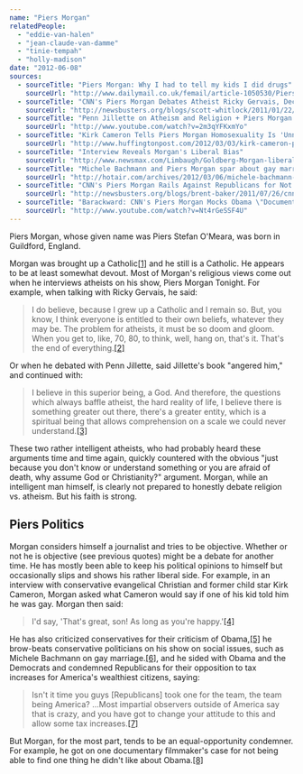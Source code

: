 ```yaml
---
name: "Piers Morgan"
relatedPeople:
  - "eddie-van-halen"
  - "jean-claude-van-damme"
  - "tinie-tempah"
  - "holly-madison"
date: "2012-06-08"
sources:
  - sourceTitle: "Piers Morgan: Why I had to tell my kids I did drugs"
    sourceUrl: "http://www.dailymail.co.uk/femail/article-1050530/Piers-Morgan-Why-I-tell-kids-I-did-drugs.html"
  - sourceTitle: "CNN's Piers Morgan Debates Atheist Ricky Gervais, Declares America a 'Very Christian Nation.'"
    sourceUrl: "http://newsbusters.org/blogs/scott-whitlock/2011/01/22/cnns-piers-morgan-debates-atheist-ricky-gervais-declares-america-ver"
  - sourceTitle: "Penn Jillette on Atheism and Religion + Piers Morgan's \"You Don't Know, Therefore Jesus\" Fallacy."
    sourceUrl: "http://www.youtube.com/watch?v=2m3qYFKxmYo"
  - sourceTitle: "Kirk Cameron Tells Piers Morgan Homosexuality Is 'Unnatural,' 'Ultimately Destructive.'"
    sourceUrl: "http://www.huffingtonpost.com/2012/03/03/kirk-cameron-piers-morgan-homosexuality-unnatural_n_1318430.html"
  - sourceTitle: "Interview Reveals Morgan's Liberal Bias"
    sourceUrl: "http://www.newsmax.com/Limbaugh/Goldberg-Morgan-liberal-bias/2012/05/04/id/438056"
  - sourceTitle: "Michele Bachmann and Piers Morgan spar about gay marriage"
    sourceUrl: "http://hotair.com/archives/2012/03/06/michele-bachmann-and-piers-morgan-spar-about-gay-marriage/"
  - sourceTitle: "CNN's Piers Morgan Rails Against Republicans for Not 'Compromising,' Slaps Anti-Tax Hike Stand as 'Crazy.'"
    sourceUrl: "http://newsbusters.org/blogs/brent-baker/2011/07/26/cnn-s-piers-morgan-rails-against-republicans-not-compromising-slaps-ant"
  - sourceTitle: "Barackward: CNN's Piers Morgan Mocks Obama \"Documentary.\""
    sourceUrl: "http://www.youtube.com/watch?v=Nt4rGeSSF4U"
---
```


Piers Morgan, whose given name was Piers Stefan O'Meara, was born in Guildford, England.

Morgan was brought up a Catholic<a class="source-citation" href="http://www.dailymail.co.uk/femail/article-1050530/Piers-Morgan-Why-I-tell-kids-I-did-drugs.html" title="Piers Morgan: Why I had to tell my kids I did drugs">[1]</a> and he still is a Catholic. He appears to be at least somewhat devout. Most of Morgan's religious views come out when he interviews atheists on his show, Piers Morgan Tonight. For example, when talking with Ricky Gervais, he said:

>I do believe, because I grew up a Catholic and I remain so. But, you know, I think everyone is entitled to their own beliefs, whatever they may be. The problem for atheists, it must be so doom and gloom. When you get to, like, 70, 80, to think, well, hang on, that's it. That's the end of everything.<a class="source-citation" href="http://newsbusters.org/blogs/scott-whitlock/2011/01/22/cnns-piers-morgan-debates-atheist-ricky-gervais-declares-america-ver" title="CNN&apos;s Piers Morgan Debates Atheist Ricky Gervais, Declares America a &apos;Very Christian Nation.&apos;">[2]</a>

Or when he debated with Penn Jillette, said Jillette's book "angered him," and continued with:

>I believe in this superior being, a God. And therefore, the questions which always baffle atheist, the hard reality of life, I believe there is something greater out there, there's a greater entity, which is a spiritual being that allows comprehension on a scale we could never understand.<a class="source-citation" href="http://www.youtube.com/watch?v=2m3qYFKxmYo" title="Penn Jillette on Atheism and Religion + Piers Morgan&apos;s &quot;You Don&apos;t Know, Therefore Jesus&quot; Fallacy.">[3]</a>

These two rather intelligent atheists, who had probably heard these arguments time and time again, quickly countered with the obvious "just because you don't know or understand something or you are afraid of death, why assume God or Christianity?" argument. Morgan, while an intelligent man himself, is clearly not prepared to honestly debate religion vs. atheism. But his faith is strong.


## Piers Politics

Morgan considers himself a journalist and tries to be objective. Whether or not he is objective (see previous quotes) might be a debate for another time. He has mostly been able to keep his political opinions to himself but occasionally slips and shows his rather liberal side. For example, in an interview with conservative evangelical Christian and former child star Kirk Cameron, Morgan asked what Cameron would say if one of his kid told him he was gay. Morgan then said:

>I'd say, 'That's great, son! As long as you're happy.'<a class="source-citation" href="http://www.huffingtonpost.com/2012/03/03/kirk-cameron-piers-morgan-homosexuality-unnatural_n_1318430.html" title="Kirk Cameron Tells Piers Morgan Homosexuality Is &apos;Unnatural,&apos; &apos;Ultimately Destructive.&apos;">[4]</a>

He has also criticized conservatives for their criticism of Obama,<a class="source-citation" href="http://www.newsmax.com/Limbaugh/Goldberg-Morgan-liberal-bias/2012/05/04/id/438056" title="Interview Reveals Morgan&apos;s Liberal Bias">[5]</a> he brow-beats conservative politicians on his show on social issues, such as Michele Bachmann on gay marriage.<a class="source-citation" href="http://hotair.com/archives/2012/03/06/michele-bachmann-and-piers-morgan-spar-about-gay-marriage/" title="Michele Bachmann and Piers Morgan spar about gay marriage">[6]</a>, and he sided with Obama and the Democrats and condemned Republicans for their opposition to tax increases for America's wealthiest citizens, saying:

>Isn't it time you guys [Republicans] took one for the team, the team being America? …Most impartial observers outside of America say that is crazy, and you have got to change your attitude to this and allow some tax increases.<a class="source-citation" href="http://newsbusters.org/blogs/brent-baker/2011/07/26/cnn-s-piers-morgan-rails-against-republicans-not-compromising-slaps-ant" title="CNN&apos;s Piers Morgan Rails Against Republicans for Not &apos;Compromising,&apos; Slaps Anti-Tax Hike Stand as &apos;Crazy.&apos;">[7]</a>

But Morgan, for the most part, tends to be an equal-opportunity condemner. For example, he got on one documentary filmmaker's case for not being able to find one thing he didn't like about Obama.<a class="source-citation" href="http://www.youtube.com/watch?v=Nt4rGeSSF4U" title="Barackward: CNN&apos;s Piers Morgan Mocks Obama &quot;Documentary.&quot;">[8]</a>